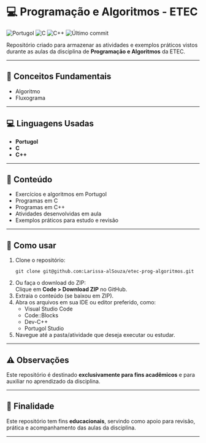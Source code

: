 <h1>💻 Programação e Algoritmos - ETEC</h1>

  <p>
    <img src="https://img.shields.io/badge/language-Portugol-blueviolet" alt="Portugol" />
    <img src="https://img.shields.io/badge/language-C-00599C?style=flat&logo=c&logoColor=white" alt="C" />
    <img src="https://img.shields.io/badge/language-C++-00599C?style=flat&logo=cplusplus&logoColor=white" alt="C++" />
    <img src="https://img.shields.io/github/last-commit/Larissa-alSouza/etec-prog-algoritmos" alt="Último commit" />
  </p>

  <p>
    Repositório criado para armazenar as atividades e exemplos práticos vistos durante as aulas da disciplina de <strong>Programação e Algoritmos</strong> da ETEC.
  </p>

  <hr />

  <h2>📘 Conceitos Fundamentais</h2>
  <ul>
    <li>Algoritmo</li>
    <li>Fluxograma</li>
  </ul>

  <hr />

  <h2>💻 Linguagens Usadas</h2>
  <ul>
    <li><strong>Portugol</strong></li>
    <li><strong>C</strong></li>
    <li><strong>C++</strong></li>
  </ul>

  <hr />

  <h2>📂 Conteúdo</h2>
  <ul>
    <li>Exercícios e algoritmos em Portugol</li>
    <li>Programas em C</li>
    <li>Programas em C++</li>
    <li>Atividades desenvolvidas em aula</li>
    <li>Exemplos práticos para estudo e revisão</li>
  </ul>

  <hr />

  <h2>🚀 Como usar</h2>
  <ol>
    <li>
      Clone o repositório:
      <pre><code>git clone git@github.com:Larissa-alSouza/etec-prog-algoritmos.git</code></pre>
    </li>
    <li>Ou faça o download do ZIP:<br />
      Clique em <strong>Code &gt; Download ZIP</strong> no GitHub.
    </li>
    <li>Extraia o conteúdo (se baixou em ZIP).</li>
    <li>
      Abra os arquivos em sua IDE ou editor preferido, como:
      <ul>
        <li>Visual Studio Code</li>
        <li>Code::Blocks</li>
        <li>Dev-C++</li>
        <li>Portugol Studio</li>
      </ul>
    </li>
    <li>Navegue até a pasta/atividade que deseja executar ou estudar.</li>
  </ol>

  <hr />

  <h2>⚠️ Observações</h2>
  <p>Este repositório é destinado <strong>exclusivamente para fins acadêmicos</strong> e para auxiliar no aprendizado da disciplina.</p>

  <hr />

  <h2>🎯 Finalidade</h2>
  <p>Este repositório tem fins <strong>educacionais</strong>, servindo como apoio para revisão, prática e acompanhamento das aulas da disciplina.</p>

  <hr />
